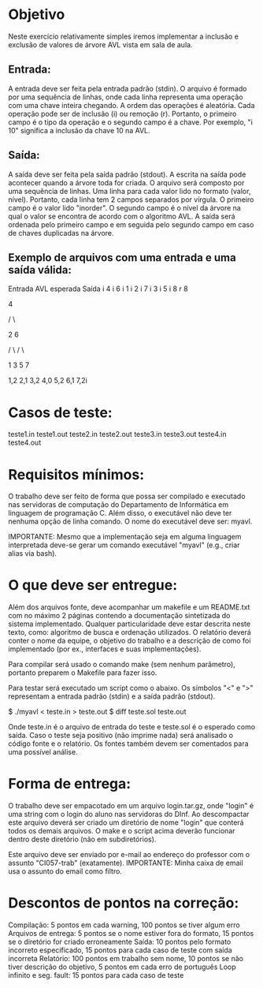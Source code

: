 # Objetivo
Neste exercício relativamente simples iremos implementar a inclusão e exclusão de valores de árvore AVL vista em sala de aula.

## Entrada:
A entrada deve ser feita pela entrada padrão (stdin). O arquivo é formado por uma sequência de linhas, onde cada linha representa uma operação com uma chave inteira chegando. A ordem das operações é aleatória. Cada operação pode ser de inclusão (i) ou remoção (r). Portanto, o primeiro campo é o tipo da operação e o segundo campo é a chave. Por exemplo, "i 10" significa a inclusão da chave 10 na AVL.

## Saída:
A saída deve ser feita pela saída padrão (stdout). A escrita na saída pode acontecer quando a árvore toda for criada. O arquivo será composto por uma sequência de linhas. Uma linha para cada valor lido no formato (valor, nível). Portanto, cada linha tem 2 campos separados por vírgula. O primeiro campo é o valor lido "inorder". O segundo campo é o nível da árvore na qual o valor se encontra de acordo com o algoritmo AVL. A saída será ordenada pelo primeiro campo e em seguida pelo segundo campo em caso de chaves duplicadas na árvore.

## Exemplo de arquivos com uma entrada e uma saída válida:

Entrada	AVL esperada	Saída
i 4
i 6
i 1
i 2
i 7
i 3
i 5
i 8
r 8
 
4

/ \

2 6

/ \ / \

1 3 5 7

1,2
2,1
3,2
4,0
5,2
6,1
7,2i

# Casos de teste:
teste1.in teste1.out teste2.in teste2.out teste3.in teste3.out teste4.in teste4.out

# Requisitos mínimos:
O trabalho deve ser feito de forma que possa ser compilado e executado nas servidoras de computação do Departamento de Informática em linguagem de programação C. Além disso, o executável não deve ter nenhuma opção de linha comando. O nome do executável deve ser: myavl.

IMPORTANTE: Mesmo que a implementação seja em alguma linguagem interpretada deve-se gerar um comando executável "myavl" (e.g., criar alias via bash).

# O que deve ser entregue:
Além dos arquivos fonte, deve acompanhar um makefile e um README.txt com no máximo 2 páginas contendo a documentação sintetizada do sistema implementado. Qualquer particularidade deve estar descrita neste texto, como: algoritmo de busca e ordenação utilizados. O relatório deverá conter o nome da equipe, o objetivo do trabalho e a descrição de como foi implementado (por ex., interfaces e suas implementações).

Para compilar será usado o comando make (sem nenhum parâmetro), portanto preparem o Makefile para fazer isso.

Para testar será executado um script como o abaixo. Os símbolos "<" e ">" representam a entrada padrão (stdin) e a saída padrão (stdout).

$ ./myavl < teste.in > teste.out
$ diff teste.sol teste.out

Onde teste.in é o arquivo de entrada do teste e teste.sol é o esperado como saída.
Caso o teste seja positivo (não imprime nada) será analisado o código fonte e o relatório.
Os fontes também devem ser comentados para uma possível análise.

# Forma de entrega:
O trabalho deve ser empacotado em um arquivo login.tar.gz, onde "login" é uma string com o login do aluno nas servidoras do DInf. Ao descompactar este arquivo deverá ser criado um diretório de nome "login" que conterá todos os demais arquivos. O make e o script acima deverão funcionar dentro deste diretório (não em subdiretórios).

Este arquivo deve ser enviado por e-mail ao endereço do professor com o assunto "CI057-trab" (exatamente). IMPORTANTE: Minha caixa de email usa o assunto do email como filtro.

# Descontos de pontos na correção:
Compilação: 5 pontos em cada warning, 100 pontos se tiver algum erro
Arquivos de entrega: 5 pontos se o nome estiver fora do formato, 15 pontos se o diretório for criado erroneamente
Saída: 10 pontos pelo formato incorreto especificado, 15 pontos para cada caso de teste com saída incorreta
Relatório: 100 pontos em trabalho sem nome, 10 pontos se não tiver descrição do objetivo, 5 pontos em cada erro de português
Loop infinito e seg. fault: 15 pontos para cada caso de teste
